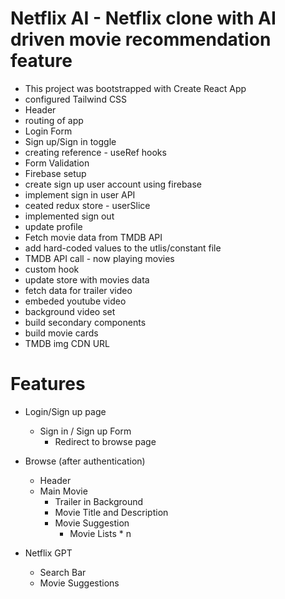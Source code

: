 # Netflix AI - Netflix clone with AI driven movie recommendation feature

- This project was bootstrapped with Create React App
- configured Tailwind CSS
- Header
- routing of app
- Login Form
- Sign up/Sign in toggle
- creating reference - useRef hooks
- Form Validation
- Firebase setup
- create sign up user account using firebase
- implement sign in user API
- ceated redux store - userSlice
- implemented sign out
- update profile
- Fetch movie data from TMDB API
- add hard-coded values to the utlis/constant file
- TMDB API call - now playing movies
- custom hook
- update store with movies data
- fetch data for trailer video
- embeded youtube video
- background video set
- build secondary components
- build movie cards
- TMDB img CDN URL

# Features

- Login/Sign up page

  - Sign in / Sign up Form
    - Redirect to browse page

- Browse (after authentication)

  - Header
  - Main Movie
    - Trailer in Background
    - Movie Title and Description
    - Movie Suggestion
      - Movie Lists \* n

- Netflix GPT
  - Search Bar
  - Movie Suggestions
